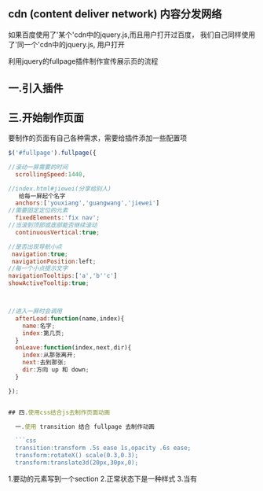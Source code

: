 

## cdn (content deliver network) 内容分发网络

如果百度使用了'某个'cdn中的jquery.js,而且用户打开过百度，
我们自己同样使用了'同一个'cdn中的jquery.js,
用户打开


利用jquery的fullpage插件制作宣传展示页的流程

## 一.引入插件



##  三.开始制作页面

要制作的页面有自己各种需求，需要给插件添加一些配置项

```javascript
$('#fullpage').fullpage({

//滚动一屏需要的时间
  scrollingSpeed:1440,

//index.html#jiewei(分享给别人)
   给每一屏起个名字
  anchors:['youxiang','guangwang','jiewei']
//需要固定定位的元素
  fixedElements:'fix nav';
//当滚到顶部或底部能否继续滚动
  continuousVertical:true;

//是否出现导航小点
 navigation:true;
 navigationPosition:left;
//每一个小点提示文字
navigationTooltips:['a','b''c']
showActiveTooltip:true;



//进入一屏时会调用
  afterLoad:function(name,index){
    name:名字;
    index:第几页;
  }
  onLeave:function(index,next,dir){
    index:从那张离开;
    next:去到那张;
    dir:方向 up 和 down;
  }    

});


## 四.使用css结合js去制作页面动画

  一.使用 transition 结合 fullpage 去制作动画

  ```css
  transition:transform .5s ease 1s,opacity .6s ease;
  transform:rotateX() scale(0.3,0.3);
  transform:translate3d(20px,30px,0);
  ```

  1.要动的元素写到一个section
  2.正常状态下是一种样式
  3.当有